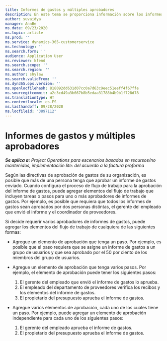 ```yaml
---
title: Informes de gastos y múltiples aprobadores
description: En este tema se proporciona información sobre los informes de gastos que requieren la aprobación de más de una persona.
author: suvaidya
manager: AnnBe
ms.date: 09/23/2020
ms.topic: article
ms.prod: ''
ms.service: dynamics-365-customerservice
ms.technology: ''
ms.search.form: ''
audience: Application User
ms.reviewer: kfend
ms.search.scope: ''
ms.search.region: ''
ms.author: shylaw
ms.search.validFrom: ''
ms.dyn365.ops.version: ''
ms.openlocfilehash: 818092dd631d07cc0a7d63c9eec51eeff4f67ffe
ms.sourcegitcommit: a2c3cd49a3b667b8b5edaa31788b4b9b1f728d78
ms.translationtype: HT
ms.contentlocale: es-ES
ms.lasthandoff: 09/28/2020
ms.locfileid: "3897112"
---
```

# <a name="expense-reports-and-multiple-approvers"></a>Informes de gastos y múltiples aprobadores

_**Se aplica a:** Project Operations para escenarios basados en recursos/no mantenidos, implementación lite: del acuerdo a la factura proforma_

Según las directivas de aprobación de gastos de su organización, es posible que más de una persona tenga que aprobar un informe de gastos enviado. Cuando configura el proceso de flujo de trabajo para la aprobación del informe de gastos, puede agregar elementos del flujo de trabajo que incluyen tareas o pasos para uno o más aprobadores de informes de gastos. Por ejemplo, es posible que requiera que todos los informes de gastos sean aprobados por dos personas distintas, el gerente del empleado que envió el informe y el coordinador de proveedores.

Si decide requerir varios aprobadores de informes de gastos, puede agregar los elementos del flujo de trabajo de cualquiera de las siguientes formas:

- Agregue un elemento de aprobación que tenga un paso. Por ejemplo, es posible que el paso requiera que se asigne un informe de gastos a un grupo de usuarios y que sea aprobado por el 50 por ciento de los miembros del grupo de usuarios.
- Agregue un elemento de aprobación que tenga varios pasos. Por ejemplo, el elemento de aprobación puede tener los siguientes pasos:

    1. El gerente del empleado que envió el informe de gastos lo aprueba.
    2. El empleado del departamento de proveedores verifica los recibos y los elementos del informe de gastos.
    3. El propietario del presupuesto aprueba el informe de gastos.

- Agregue varios elementos de aprobación, cada uno de los cuales tiene un paso. Por ejemplo, puede agregar un elemento de aprobación independiente para cada uno de los siguientes pasos:

    1. El gerente del empleado aprueba el informe de gastos.
    2. El propietario del presupuesto aprueba el informe de gastos.
